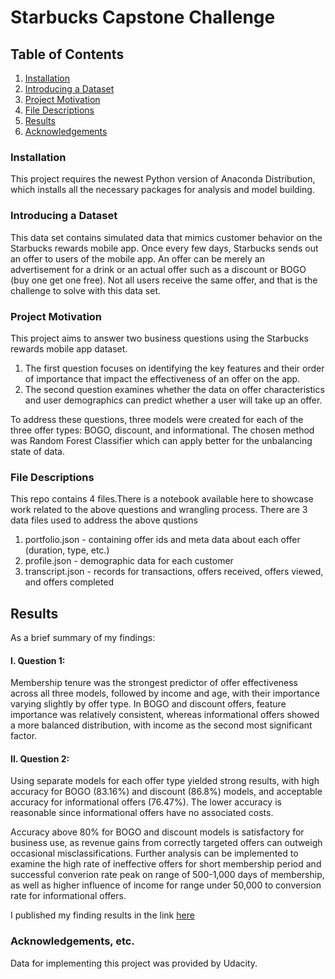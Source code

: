 # Starbucks Capstone Challenge

## Table of Contents
1. [Installation](#installation)
2. [Introducing a Dataset](#dataset-introduction)
3. [Project Motivation](#project-motivation)
4. [File Descriptions](#files)
5. [Results](#results)
6. [Acknowledgements](#license)

### Installation <a name="installation"></a>
This project requires the newest Python version of Anaconda Distribution, which installs all the necessary packages for analysis and model building.

### Introducing a Dataset <a name="dataset-introduction"></a>
This data set contains simulated data that mimics customer behavior on the Starbucks rewards mobile app. Once every few days, Starbucks sends out an offer to users of the mobile app. An offer can be merely an advertisement for a drink or an actual offer such as a discount or BOGO (buy one get one free). Not all users receive the same offer, and that is the challenge to solve with this data set.
 
### Project Motivation <a name="project-motivation"></a>
This project aims to answer two business questions using the Starbucks rewards mobile app dataset. 

1. The first question focuses on identifying the key features and their order of importance that impact the effectiveness of an offer on the app. 
2. The second question examines whether the data on offer characteristics and user demographics can predict whether a user will take up an offer. 

To address these questions, three models were created for each of the three offer types: BOGO, discount, and informational. The chosen method was Random Forest Classifier which can apply better for the unbalancing state of data.

### File Descriptions <a name="files"></a>
This repo contains 4 files.There is a notebook available here to showcase work related to the above questions and wrangling process. There are 3 data files used to address the above qustions
1. portfolio.json - containing offer ids and meta data about each offer (duration, type, etc.)
2. profile.json - demographic data for each customer
3. transcript.json - records for transactions, offers received, offers viewed, and offers completed

## Results<a name="results"></a>

As a brief summary of my findings:
#### I. Question 1:
Membership tenure was the strongest predictor of offer effectiveness across all three models, followed by income and age, with their importance varying slightly by offer type. In BOGO and discount offers, feature importance was relatively consistent, whereas informational offers showed a more balanced distribution, with income as the second most significant factor.

#### II. Question 2:

Using separate models for each offer type yielded strong results, with high accuracy for BOGO (83.16%) and discount (86.8%) models, and acceptable accuracy for informational offers (76.47%). The lower accuracy is reasonable since informational offers have no associated costs.

Accuracy above 80% for BOGO and discount models is satisfactory for business use, as revenue gains from correctly targeted offers can outweigh occasional misclassifications. Further analysis can be implemented to examine the high rate of ineffective offers for short membership period and successful converion rate peak on range of 500-1,000 days of membership, as well as higher influence of income for range under 50,000 to conversion rate for informational offers.

I published my finding results in the link [here](<https://andynq8.blogspot.com/2024/12/data-science-starbucks-capstone.html>)

### Acknowledgements, etc.<a name="license"></a>

Data for implementing this project was provided by Udacity.
